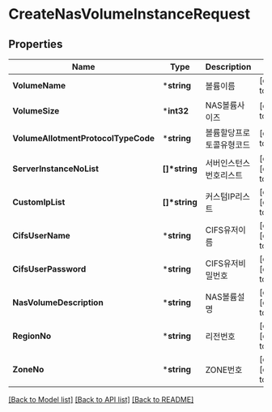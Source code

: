 # CreateNasVolumeInstanceRequest

## Properties
Name | Type | Description | Notes
------------ | ------------- | ------------- | -------------
**VolumeName** | ***string** | 볼륨이름 | [default to null]
**VolumeSize** | ***int32** | NAS볼륨사이즈 | [default to null]
**VolumeAllotmentProtocolTypeCode** | ***string** | 볼륨할당프로토콜유형코드 | [default to null]
**ServerInstanceNoList** | **[]\*string** | 서버인스턴스번호리스트 | [optional] [default to null]
**CustomIpList** | **[]\*string** | 커스텀IP리스트 | [optional] [default to null]
**CifsUserName** | ***string** | CIFS유저이름 | [optional] [default to null]
**CifsUserPassword** | ***string** | CIFS유저비밀번호 | [optional] [default to null]
**NasVolumeDescription** | ***string** | NAS볼륨설명 | [optional] [default to null]
**RegionNo** | ***string** | 리전번호 | [optional] [default to null]
**ZoneNo** | ***string** | ZONE번호 | [optional] [default to null]

[[Back to Model list]](../README.md#documentation-for-models) [[Back to API list]](../README.md#documentation-for-api-endpoints) [[Back to README]](../README.md)


